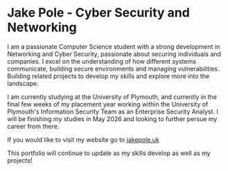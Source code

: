 # Jake Pole - Cyber Security and Networking

I am a passionate Computer Science student with a strong development in Networking and Cyber Security, passionate about securing individuals and companies. I excel on the understanding of how different systems communicate, building secure environments and managing vulnerabilities. Building related projects to develop my skills and explore more into the landscape.

I am currently studying at the University of Plymouth, and currently in the final few weeks of my placement year working within the University of Plymouth's Information Security Team as an Enterprise Security Analyst. I will be finishing my studies in May 2026 and looking to further persue my career from there.

If you would like to visit my website go to 
[jakepole.uk](https://jakepole.uk)

This portfolio will continue to update as my skills develop as well as my projects!
